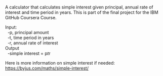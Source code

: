 A calculator that calculates simple interest given principal, annual rate of interest and time period in years. This is part of the final project for the IBM GitHub Coursera Course.

Input: <br/>
   &nbsp; -p, principal amount <br/>
   &nbsp; -t, time period in years <br/>
   &nbsp; -r, annual rate of interest <br/>
Output <br/>
   &nbsp; -simple interest = p*t*r <br/>


Here is more information on simple interest if needed: https://byjus.com/maths/simple-interest/
